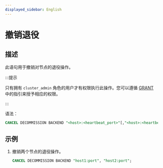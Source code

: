 ```yaml
---
displayed_sidebar: English
---
```


# 撤销退役

## 描述

此语句用于撤销对节点的退役操作。

:::提示

只有拥有 `cluster_admin` 角色的用户才有权限执行此操作。您可以遵循 [GRANT](../account-management/GRANT.md) 中的指引来授予相应的权限。

:::

语法：

```sql
CANCEL DECOMMISSION BACKEND "<host>:<heartbeat_port>"[,"<host>:<heartbeat_port>"...]
```

## 示例

1. 撤销两个节点的退役操作。

   ```sql
   CANCEL DECOMMISSION BACKEND "host1:port", "host2:port";
   ```
